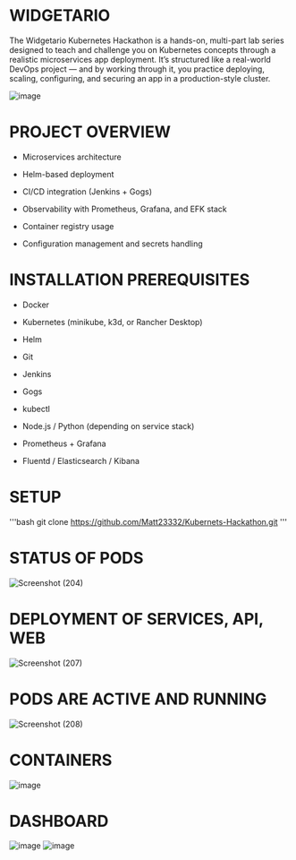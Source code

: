 # WIDGETARIO 
The Widgetario Kubernetes Hackathon is a hands-on, multi-part lab series designed to teach and challenge you on Kubernetes concepts through a realistic microservices app deployment. It’s structured like a real-world DevOps project — and by working through it, you practice deploying, scaling, configuring, and securing an app in a production-style cluster. 

![image](https://github.com/user-attachments/assets/46c865b8-eb1e-47f0-afea-89a48b56536d)

# PROJECT OVERVIEW
- Microservices architecture

- Helm-based deployment

- CI/CD integration (Jenkins + Gogs)

- Observability with Prometheus, Grafana, and EFK stack

- Container registry usage

- Configuration management and secrets handling

# INSTALLATION PREREQUISITES
- Docker

- Kubernetes (minikube, k3d, or Rancher Desktop)

- Helm

- Git

- Jenkins

- Gogs

- kubectl

- Node.js / Python (depending on service stack)

- Prometheus + Grafana

- Fluentd / Elasticsearch / Kibana

# SETUP
'''bash
git clone https://github.com/Matt23332/Kubernets-Hackathon.git
'''

# STATUS OF PODS
![Screenshot (204)](https://github.com/user-attachments/assets/1a35345f-ccec-47cd-ba91-4c52e374b282)

# DEPLOYMENT OF SERVICES, API, WEB 
![Screenshot (207)](https://github.com/user-attachments/assets/3165d761-13a1-42dd-8bd8-aead85f1c089)

# PODS ARE ACTIVE AND RUNNING
![Screenshot (208)](https://github.com/user-attachments/assets/f8e5e7b6-7e17-4df7-bf56-aaf7b7a138f4)

# CONTAINERS
![image](https://github.com/user-attachments/assets/2cbe4ffd-b274-4e1b-861c-608f5297a8cc)

# DASHBOARD
![image](https://github.com/user-attachments/assets/8ce6d224-e1a5-476c-b17a-7235334a8c82)
![image](https://github.com/user-attachments/assets/00512896-8738-4b2c-b96d-b72413413a80)

